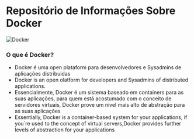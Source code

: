 # Repositório de Informações Sobre Docker
![Docker](http://michael-kuehnel.de/assets/img/docker-logo.svg)

### O que é Docker?
* Docker é uma open plataform para desenvolvedores e Sysadmins de aplicações distribuidas
* Docker is an open olatform for developers and Sysadmins of distributed applications.
* Essencialmente, Docker é um sistema baseado em containers para as suas aplicações, para quem está acostumado com o conceito de servidores virtuais, Docker prove um nivel mais alto de abstração para as suas aplicações
* Essentially, Docker is a container-based system for your applications, if you´re used to the concept of virtual servers,Docker provides further levels of abstraction for your applications

